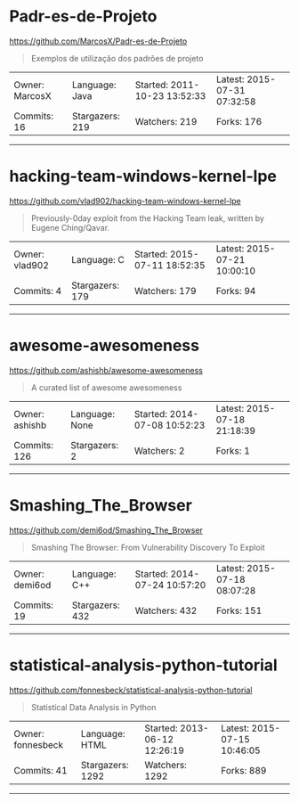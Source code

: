 # Padr-es-de-Projeto

https://github.com/MarcosX/Padr-es-de-Projeto
<blockquote>
Exemplos de utilização dos padrões de projeto
</blockquote>

<table>
<tr><td>Owner: MarcosX</td>
    <td>Language: Java</td>
    <td>Started: 2011-10-23 13:52:33</td>
    <td>Latest: 2015-07-31 07:32:58</td></tr>
<tr><td>Commits: 16</td>
    <td>Stargazers: 219</td>
    <td>Watchers: 219</td>
    <td>Forks: 176</td></tr>
</table>

---

# hacking-team-windows-kernel-lpe

https://github.com/vlad902/hacking-team-windows-kernel-lpe
<blockquote>
Previously-0day exploit from the Hacking Team leak, written by Eugene Ching/Qavar.
</blockquote>

<table>
<tr><td>Owner: vlad902</td>
    <td>Language: C</td>
    <td>Started: 2015-07-11 18:52:35</td>
    <td>Latest: 2015-07-21 10:00:10</td></tr>
<tr><td>Commits: 4</td>
    <td>Stargazers: 179</td>
    <td>Watchers: 179</td>
    <td>Forks: 94</td></tr>
</table>

---

# awesome-awesomeness

https://github.com/ashishb/awesome-awesomeness
<blockquote>
A curated list of awesome awesomeness
</blockquote>

<table>
<tr><td>Owner: ashishb</td>
    <td>Language: None</td>
    <td>Started: 2014-07-08 10:52:23</td>
    <td>Latest: 2015-07-18 21:18:39</td></tr>
<tr><td>Commits: 126</td>
    <td>Stargazers: 2</td>
    <td>Watchers: 2</td>
    <td>Forks: 1</td></tr>
</table>

---

# Smashing_The_Browser

https://github.com/demi6od/Smashing_The_Browser
<blockquote>
Smashing The Browser: From Vulnerability Discovery To Exploit
</blockquote>

<table>
<tr><td>Owner: demi6od</td>
    <td>Language: C++</td>
    <td>Started: 2014-07-24 10:57:20</td>
    <td>Latest: 2015-07-18 08:07:28</td></tr>
<tr><td>Commits: 19</td>
    <td>Stargazers: 432</td>
    <td>Watchers: 432</td>
    <td>Forks: 151</td></tr>
</table>

---

# statistical-analysis-python-tutorial

https://github.com/fonnesbeck/statistical-analysis-python-tutorial
<blockquote>
Statistical Data Analysis in Python
</blockquote>

<table>
<tr><td>Owner: fonnesbeck</td>
    <td>Language: HTML</td>
    <td>Started: 2013-06-12 12:26:19</td>
    <td>Latest: 2015-07-15 10:46:05</td></tr>
<tr><td>Commits: 41</td>
    <td>Stargazers: 1292</td>
    <td>Watchers: 1292</td>
    <td>Forks: 889</td></tr>
</table>

---

